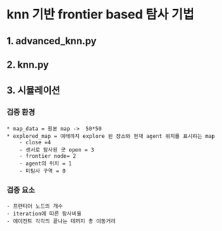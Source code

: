 # knn 기반 frontier based 탐사 기법

## 1. advanced_knn.py


## 2. knn.py

## 
## 3. 시뮬레이션


### 검증 환경
    * map_data = 원본 map ->  50*50
    * explored_map = 여태까지 explore 된 장소와 현재 agent 위치를 표시하는 map
        - close =4
        - 센서로 탐사된 곳 open = 3
        - frontier node= 2
        - agent의 위치 = 1
        - 미탐사 구역 = 0
### 검증 요소
    - 프런티어 노드의 개수
    - iteration에 따른 탐사비율
    - 에이전트 각각의 끝나는 데까지 총 이동거리
